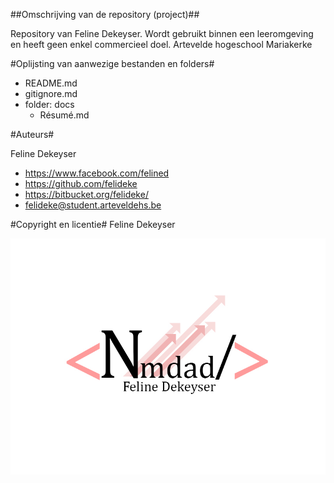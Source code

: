 ##Omschrijving van de repository (project)##

Repository van Feline Dekeyser. 
Wordt gebruikt binnen een leeromgeving en heeft geen enkel commercieel doel.
Artevelde hogeschool Mariakerke
	
#Oplijsting van aanwezige bestanden en folders#

* README.md   
* gitignore.md   
* folder: docs      
	* Résumé.md

#Auteurs#

Feline Dekeyser   

* https://www.facebook.com/felined   
* https://github.com/felideke   
* https://bitbucket.org/felideke/   
* felideke@student.arteveldehs.be   

	
#Copyright en licentie#
Feline Dekeyser

![logo](images/nmdad_logo.jpg "logo nmdad")
